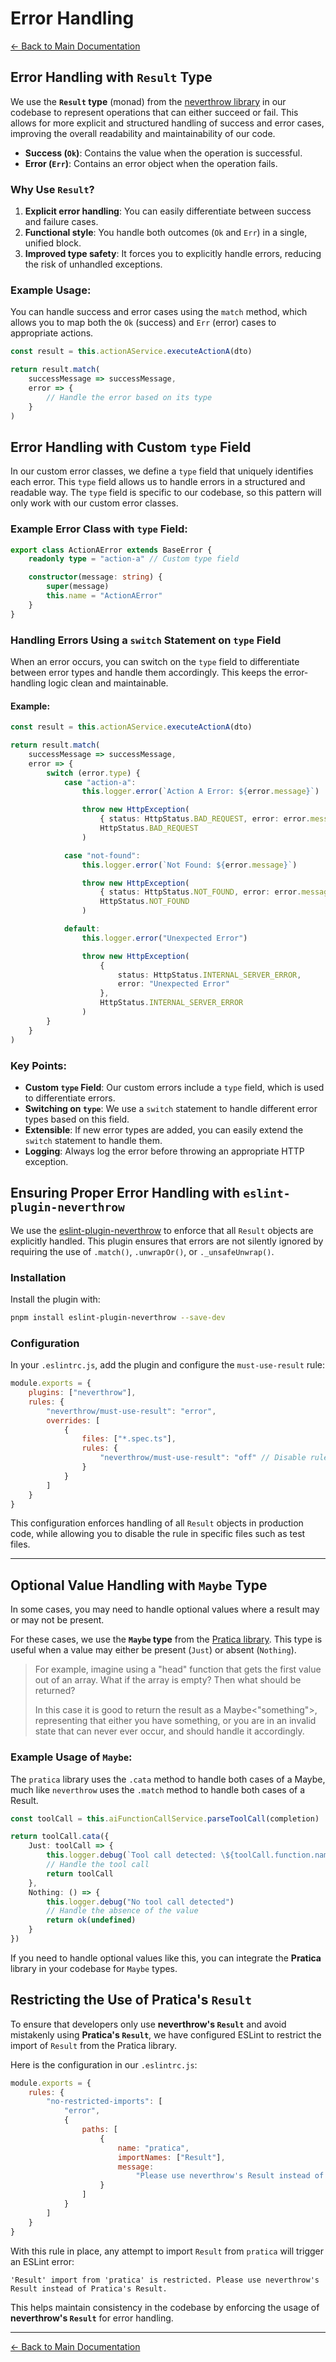 # Error Handling

[← Back to Main Documentation](../README.md)

## Error Handling with `Result` Type

We use the **`Result` type** (monad) from the [neverthrow library](https://github.com/supermacro/neverthrow) in our codebase to represent operations that can either succeed or fail. This allows for more explicit and structured handling of success and error cases, improving the overall readability and maintainability of our code.

-   **Success (`Ok`)**: Contains the value when the operation is successful.
-   **Error (`Err`)**: Contains an error object when the operation fails.

### Why Use `Result`?

1. **Explicit error handling**: You can easily differentiate between success and failure cases.
2. **Functional style**: You handle both outcomes (`Ok` and `Err`) in a single, unified block.
3. **Improved type safety**: It forces you to explicitly handle errors, reducing the risk of unhandled exceptions.

### Example Usage:

You can handle success and error cases using the `match` method, which allows you to map both the `Ok` (success) and `Err` (error) cases to appropriate actions.

```typescript
const result = this.actionAService.executeActionA(dto)

return result.match(
    successMessage => successMessage,
    error => {
        // Handle the error based on its type
    }
)
```

## Error Handling with Custom `type` Field

In our custom error classes, we define a `type` field that uniquely identifies each error. This `type` field allows us to handle errors in a structured and readable way. The `type` field is specific to our codebase, so this pattern will only work with our custom error classes.

### Example Error Class with `type` Field:

```typescript
export class ActionAError extends BaseError {
    readonly type = "action-a" // Custom type field

    constructor(message: string) {
        super(message)
        this.name = "ActionAError"
    }
}
```

### Handling Errors Using a `switch` Statement on `type` Field

When an error occurs, you can switch on the `type` field to differentiate between error types and handle them accordingly. This keeps the error-handling logic clean and maintainable.

#### Example:

```typescript
const result = this.actionAService.executeActionA(dto)

return result.match(
    successMessage => successMessage,
    error => {
        switch (error.type) {
            case "action-a":
                this.logger.error(`Action A Error: ${error.message}`)

                throw new HttpException(
                    { status: HttpStatus.BAD_REQUEST, error: error.message },
                    HttpStatus.BAD_REQUEST
                )

            case "not-found":
                this.logger.error(`Not Found: ${error.message}`)

                throw new HttpException(
                    { status: HttpStatus.NOT_FOUND, error: error.message },
                    HttpStatus.NOT_FOUND
                )

            default:
                this.logger.error("Unexpected Error")

                throw new HttpException(
                    {
                        status: HttpStatus.INTERNAL_SERVER_ERROR,
                        error: "Unexpected Error"
                    },
                    HttpStatus.INTERNAL_SERVER_ERROR
                )
        }
    }
)
```

### Key Points:

-   **Custom `type` Field**: Our custom errors include a `type` field, which is used to differentiate errors.
-   **Switching on `type`**: We use a `switch` statement to handle different error types based on this field.
-   **Extensible**: If new error types are added, you can easily extend the `switch` statement to handle them.
-   **Logging**: Always log the error before throwing an appropriate HTTP exception.

## Ensuring Proper Error Handling with `eslint-plugin-neverthrow`

We use the [eslint-plugin-neverthrow](https://github.com/mdbetancourt/eslint-plugin-neverthrow) to enforce that all `Result` objects are explicitly handled. This plugin ensures that errors are not silently ignored by requiring the use of `.match()`, `.unwrapOr()`, or `._unsafeUnwrap()`.

### Installation

Install the plugin with:

```bash
pnpm install eslint-plugin-neverthrow --save-dev
```

### Configuration

In your `.eslintrc.js`, add the plugin and configure the `must-use-result` rule:

```javascript
module.exports = {
    plugins: ["neverthrow"],
    rules: {
        "neverthrow/must-use-result": "error",
        overrides: [
            {
                files: ["*.spec.ts"],
                rules: {
                    "neverthrow/must-use-result": "off" // Disable rule for test files
                }
            }
        ]
    }
}
```

This configuration enforces handling of all `Result` objects in production code, while allowing you to disable the rule in specific files such as test files.

---

## Optional Value Handling with `Maybe` Type

In some cases, you may need to handle optional values where a result may or may not be present.

For these cases, we use the **`Maybe` type** from the [Pratica library](https://github.com/pratica-js/pratica). This type is useful when a value may either be present (`Just`) or absent (`Nothing`).

> For example, imagine using a "head" function that gets the first value out of an array. What if the array is empty? Then what should be returned?
>
> In this case it is good to return the result as a Maybe<"something">, representing that either you have something, or you are in an invalid state that can never ever occur, and should handle it accordingly.

### Example Usage of `Maybe`:

The `pratica` library uses the `.cata` method to handle both cases of a Maybe, much like `neverthrow` uses the `.match` method to handle both cases of a Result.

```typescript
const toolCall = this.aiFunctionCallService.parseToolCall(completion)

return toolCall.cata({
    Just: toolCall => {
        this.logger.debug(`Tool call detected: \${toolCall.function.name}`)
        // Handle the tool call
        return toolCall
    },
    Nothing: () => {
        this.logger.debug("No tool call detected")
        // Handle the absence of the value
        return ok(undefined)
    }
})
```

If you need to handle optional values like this, you can integrate the **Pratica** library in your codebase for `Maybe` types.

## Restricting the Use of Pratica's `Result`

To ensure that developers only use **neverthrow's `Result`** and avoid mistakenly using **Pratica's `Result`**, we have configured ESLint to restrict the import of `Result` from the Pratica library.

Here is the configuration in our `.eslintrc.js`:

```javascript
module.exports = {
    rules: {
        "no-restricted-imports": [
            "error",
            {
                paths: [
                    {
                        name: "pratica",
                        importNames: ["Result"],
                        message:
                            "Please use neverthrow's Result instead of Pratica's Result."
                    }
                ]
            }
        ]
    }
}
```

With this rule in place, any attempt to import `Result` from `pratica` will trigger an ESLint error:

```
'Result' import from 'pratica' is restricted. Please use neverthrow's Result instead of Pratica's Result.
```

This helps maintain consistency in the codebase by enforcing the usage of **neverthrow's `Result`** for error handling.

---

[← Back to Main Documentation](../README.md)
